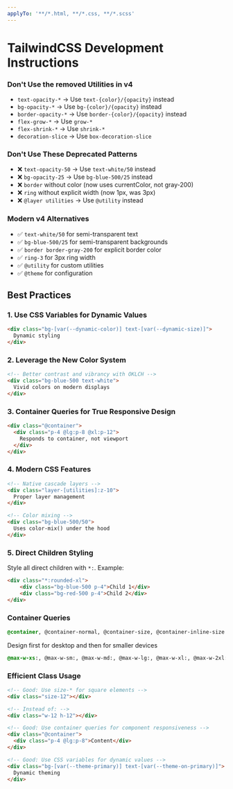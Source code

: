 ```yaml
---
applyTo: '**/*.html, **/*.css, **/*.scss'
---
```


# TailwindCSS Development Instructions

### Don't Use the removed Utilities in v4
- `text-opacity-*` → Use `text-{color}/{opacity}` instead
- `bg-opacity-*` → Use `bg-{color}/{opacity}` instead
- `border-opacity-*` → Use `border-{color}/{opacity}` instead
- `flex-grow-*` → Use `grow-*`
- `flex-shrink-*` → Use `shrink-*`
- `decoration-slice` → Use `box-decoration-slice`

### Don't Use These Deprecated Patterns
- ❌ `text-opacity-50` → Use `text-white/50` instead
- ❌ `bg-opacity-25` → Use `bg-blue-500/25` instead
- ❌ `border` without color (now uses currentColor, not gray-200)
- ❌ `ring` without explicit width (now 1px, was 3px)
- ❌ `@layer utilities` → Use `@utility` instead


### Modern v4 Alternatives
- ✅ `text-white/50` for semi-transparent text
- ✅ `bg-blue-500/25` for semi-transparent backgrounds
- ✅ `border border-gray-200` for explicit border color
- ✅ `ring-3` for 3px ring width
- ✅ `@utility` for custom utilities
- ✅ `@theme` for configuration

## Best Practices

### 1. Use CSS Variables for Dynamic Values
```html
<div class="bg-[var(--dynamic-color)] text-[var(--dynamic-size)]">
  Dynamic styling
</div>
```

### 2. Leverage the New Color System
```html
<!-- Better contrast and vibrancy with OKLCH -->
<div class="bg-blue-500 text-white">
  Vivid colors on modern displays
</div>
```

### 3. Container Queries for True Responsive Design
```html
<div class="@container">
  <div class="p-4 @lg:p-8 @xl:p-12">
    Responds to container, not viewport
  </div>
</div>
```

### 4. Modern CSS Features
```html
<!-- Native cascade layers -->
<div class="layer-[utilities]:z-10">
  Proper layer management
</div>

<!-- Color mixing -->
<div class="bg-blue-500/50">
  Uses color-mix() under the hood
</div>
```
### 5. Direct Children Styling
Style all direct children with `*:`. 
Example:

```html
<div class="*:rounded-xl">
    <div class="bg-blue-500 p-4">Child 1</div>
    <div class="bg-red-500 p-4">Child 2</div>
</div>
```

### Container Queries
```css
@container, @container-normal, @container-size, @container-inline-size
```

Design first for desktop and then for smaller devices
```css
@max-w-xs:, @max-w-sm:, @max-w-md:, @max-w-lg:, @max-w-xl:, @max-w-2xl:, @max-w-3xl:, @max-w-4xl:, @max-w-5xl:, @max-w-6xl:, @max-w-7xl:
```

### Efficient Class Usage
```html
<!-- Good: Use size-* for square elements -->
<div class="size-12"></div>

<!-- Instead of: -->
<div class="w-12 h-12"></div>

<!-- Good: Use container queries for component responsiveness -->
<div class="@container">
  <div class="p-4 @lg:p-8">Content</div>
</div>

<!-- Good: Use CSS variables for dynamic values -->
<div class="bg-[var(--theme-primary)] text-[var(--theme-on-primary)]">
  Dynamic theming
</div>
```